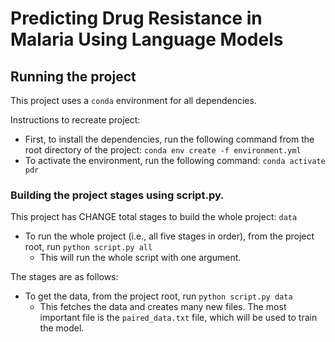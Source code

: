 # Predicting Drug Resistance in Malaria Using Language Models

## Running the project
This project uses a `conda` environment for all dependencies.

Instructions to recreate project:
- First, to install the dependencies, run the following command from the root directory of the project: `conda env create -f environment.yml`
- To activate the environment, run the following command: `conda activate pdr`

### Building the project stages using script.py.
This project has CHANGE total stages to build the whole project: `data`
- To run the whole project (i.e., all five stages in order), from the project root, run `python script.py all`
    - This will run the whole script with one argument.

The stages are as follows:
- To get the data, from the project root, run `python script.py data`
    - This fetches the data and creates many new files. The most important file is the `paired_data.txt` file, which will be used to train the model.